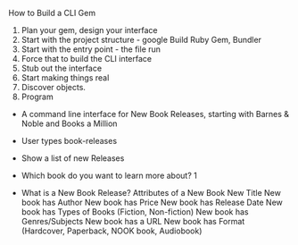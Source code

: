 How to Build a CLI Gem

1. Plan your gem, design your interface
2. Start with the project structure - google Build Ruby Gem, Bundler
3. Start with the entry point - the file run
4. Force that to build the CLI interface
5. Stub out the interface
6. Start making things real
7. Discover objects.
8. Program

- A command line interface for New Book Releases, starting with Barnes & Noble and Books a Million
- User types book-releases
- Show a list of new Releases

- Which book do you want to learn more about?
1

- What is a New Book Release? Attributes of a New Book
New Title
New book has Author
New book has Price
New book has Release Date
New book has Types of Books (Fiction, Non-fiction)
New book has Genres/Subjects
New book has a URL
New book has Format (Hardcover, Paperback, NOOK book, Audiobook)
